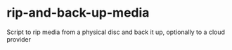 # rip-and-back-up-media
Script to rip media from a physical disc and back it up, optionally to a cloud provider
